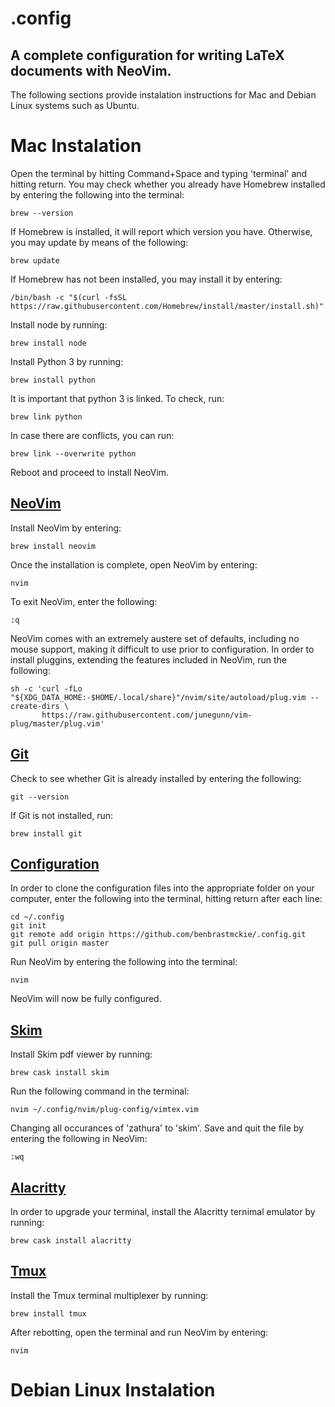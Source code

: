 # .config
A complete configuration for writing LaTeX documents with NeoVim.
---
The following sections provide instalation instructions for Mac and Debian Linux systems such as Ubuntu.
# Mac Instalation
Open the terminal by hitting Command+Space and typing 'terminal' and hitting return.
You may check whether you already have Homebrew installed by entering the following into the terminal:
```
brew --version
```
If Homebrew is installed, it will report which version you have.
Otherwise, you may update by means of the following:
```
brew update
```
If Homebrew has not been installed, you may install it by entering:
```
/bin/bash -c "$(curl -fsSL https://raw.githubusercontent.com/Homebrew/install/master/install.sh)"
```
Install node by running:
```
brew install node
```
Install Python 3 by running:
```
brew install python
```
It is important that python 3 is linked. To check, run:
```
brew link python
```
In case there are conflicts, you can run:
```
brew link --overwrite python
```
Reboot and proceed to install NeoVim.

## [NeoVim](https://neovim.io/)
Install NeoVim by entering:
```
brew install neovim
```
Once the installation is complete, open NeoVim by entering:
```
nvim
```
To exit NeoVim, enter the following:
```
:q
```
NeoVim comes with an extremely austere set of defaults, including no mouse support, making it difficult to use prior to configuration.
In order to install pluggins, extending the features included in NeoVim, run the following:
```
sh -c 'curl -fLo "${XDG_DATA_HOME:-$HOME/.local/share}"/nvim/site/autoload/plug.vim --create-dirs \
       https://raw.githubusercontent.com/junegunn/vim-plug/master/plug.vim'
```
## [Git](https://git-scm.com/)
Check to see whether Git is already installed by entering the following:
```
git --version
```
If Git is not installed, run:
```
brew install git
```
## [Configuration](https://github.com/benbrastmckie/.config)
In order to clone the configuration files into the appropriate folder on your computer, enter the following into the terminal, hitting return after each line:
```
cd ~/.config
git init
git remote add origin https://github.com/benbrastmckie/.config.git
git pull origin master
```
Run NeoVim by entering the following into the terminal:
```
nvim
```
NeoVim will now be fully configured.
## [Skim](https://skim-app.sourceforge.io/)
Install Skim pdf viewer by running:
```
brew cask install skim
```
Run the following command in the terminal:
```
nvim ~/.config/nvim/plug-config/vimtex.vim
```
Changing all occurances of 'zathura' to 'skim'.
Save and quit the file by entering the following in NeoVim:
```
:wq
```
## [Alacritty](https://github.com/alacritty/alacritty)
In order to upgrade your terminal, install the Alacritty ternimal emulator by running:
```
brew cask install alacritty
```
## [Tmux](https://github.com/tmux/tmux/wiki)
Install the Tmux terminal multiplexer by running:
```
brew install tmux
```
After rebotting, open the terminal and run NeoVim by entering:
```
nvim
```
# Debian Linux Instalation

